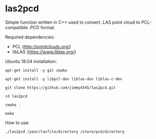 # las2pcd

Simple function written in C++ used to convert .LAS point cloud to PCL-compatible .PCD format.

Required dependencies:
- PCL (http://pointclouds.org/)
- libLAS (https://www.liblas.org/)

Ubuntu 18.04 installation:
	
	apt-get install -y git cmake
	
	apt-get install -y libpcl-dev liblas-dev liblas-c-dev
	
	git clone https://github.com/jimmy4345/las2pcd.git
	
	cd las2pcd
	
	cmake .
	
	make
	
How to use:

    ./las2pcd /your/lasfile/directory /store/pcd/directory



